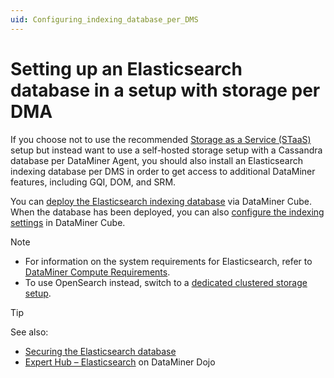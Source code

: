 ```yaml
---
uid: Configuring_indexing_database_per_DMS
---
```


# Setting up an Elasticsearch database in a setup with storage per DMA

If you choose not to use the recommended [Storage as a Service (STaaS)](xref:STaaS) setup but instead want to use a self-hosted storage setup with a Cassandra database per DataMiner Agent, you should also install an Elasticsearch indexing database per DMS in order to get access to additional DataMiner features, including GQI, DOM, and SRM.

You can [deploy the Elasticsearch indexing database](xref:Installing_Elasticsearch_via_DataMiner) via DataMiner Cube. When the database has been deployed, you can also [configure the indexing settings](xref:Configuring_DataMiner_Indexing) in DataMiner Cube.

> [!NOTE]
>
> - For information on the system requirements for Elasticsearch, refer to [DataMiner Compute Requirements](xref:DataMiner_Compute_Requirements).
> - To use OpenSearch instead, switch to a [dedicated clustered storage setup](xref:Configuring_dedicated_clustered_storage).

> [!TIP]
> See also:
>
> - [Securing the Elasticsearch database](xref:Security_Elasticsearch)
> - [Expert Hub – Elasticsearch](https://community.dataminer.services/expert-hub-elastic/) on DataMiner Dojo
